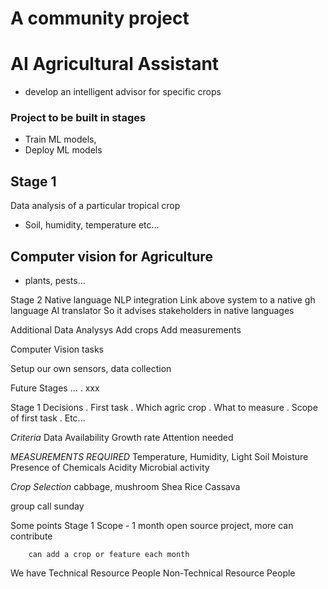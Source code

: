 
# A community project 

# AI Agricultural Assistant
- develop an intelligent advisor for specific crops


### Project to be built in stages
- Train ML models, 
- Deploy ML models

## Stage 1
Data analysis of a particular tropical crop
- Soil, humidity, temperature etc...


## Computer vision for Agriculture
- plants, pests...


Stage 2
Native language NLP integration
    Link above system to a native gh language AI translator
    So it advises stakeholders in native languages

Additional Data Analysys
    Add crops
    Add measurements 

Computer Vision tasks

Setup our own sensors, data collection



Future Stages ...
. xxx


Stage 1 Decisions
. First task
. Which agric crop
. What to measure
. Scope of first task
. Etc...



*Criteria*
Data Availability
Growth rate
Attention needed


*MEASUREMENTS REQUIRED*
Temperature, 
Humidity, 
Light
Soil Moisture
Presence of Chemicals
Acidity
Microbial activity


*Crop Selection*
cabbage,
mushroom
Shea
Rice
Cassava



group call sunday

Some points
    Stage 1 Scope - 1 month
        open source project, more can contribute

        can add a crop or feature each month


We have 
    Technical Resource People
    Non-Technical Resource People




